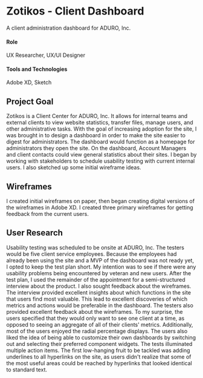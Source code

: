 # Zotikos - Client Dashboard
A client administration dashboard for ADURO, Inc.

#### Role
UX Researcher, UX/UI Designer

#### Tools and Technologies
Adobe XD, Sketch

## Project Goal
Zotikos is a Client Center for ADURO, Inc. It allows for internal teams and external clients to view website statistics, transfer files, manage users, and other administrative tasks.
With the goal of increasing adoption for the site, I was brought in to design a dashboard in order to make the site easier to digest for administrators.
The dashboard would function as a homepage for administrators they open the site. On the dashboard, Account Managers and client contacts could view general statistics about their sites.
I began by working with stakeholders to schedule usability testing with current internal users. I also sketched up some initial wireframe ideas.

## Wireframes
I created initial wireframes on paper, then began creating digital versions of the wireframes in Adobe XD.
I created three primary wireframes for getting feedback from the current users.

## User Research
Usability testing was scheduled to be onsite at ADURO, Inc. The testers would be five client service employees. Because the employees had already been using the site and a MVP of the dashboard was not ready yet, I opted to keep the test plan short. My intention was to see if there were any usability problems being encountered by veteran and new users.
After the test plan, I used the remainder of the appointment for a semi-structured interview about the product. I also sought feedback about the wireframes. The interview provided excellent insights about which functions in the site that users find most valuable. This lead to excellent discoveries of which metrics and actions would be preferable in the dashboard.
The testers also provided excellent feedback about the wireframes. To my surprise, the users specified that they would only want to see one client at a time, as opposed to seeing an aggregate of all of their clients' metrics. Additionally, most of the users enjoyed the radial percentage displays. The users also liked the idea of being able to customize their own dashboards by switching out and selecting their preferred component widgets.
The tests illuminated multiple action items. The first low-hanging fruit to be tackled was adding underlines to all hyperlinks on the site, as users didn't realize that some of the most useful areas could be reached by hyperlinks that looked identical to standard text.
